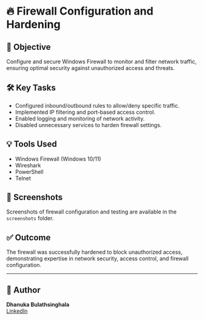 # 🔥 Firewall Configuration and Hardening

## 🎯 Objective
Configure and secure Windows Firewall to monitor and filter network traffic, ensuring optimal security against unauthorized access and threats.

## 🛠️ Key Tasks
- Configured inbound/outbound rules to allow/deny specific traffic.
- Implemented IP filtering and port-based access control.
- Enabled logging and monitoring of network activity.
- Disabled unnecessary services to harden firewall settings.

## 💡 Tools Used
- Windows Firewall (Windows 10/11)
- Wireshark
- PowerShell
- Telnet

## 📸 Screenshots
Screenshots of firewall configuration and testing are available in the `screenshots` folder.

## ✅ Outcome
The firewall was successfully hardened to block unauthorized access, demonstrating expertise in network security, access control, and firewall configuration.

---

## 📎 Author
**Dhanuka Bulathsinghala**  
[LinkedIn]([https://www.linkedin.com/in/YOUR_USERNAME](https://www.linkedin.com/in/dhanuka-bulathsinghala-a67022105/))  
